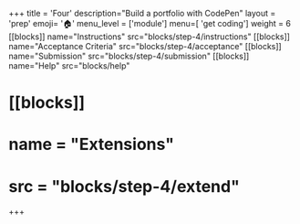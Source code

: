+++
title = 'Four'
description="Build a portfolio with CodePen"
layout = 'prep'
emoji= '🏠'
menu_level = ['module']
menu=[ 'get coding']
weight = 6
[[blocks]]
name="Instructions"
src="blocks/step-4/instructions"
[[blocks]]
name="Acceptance Criteria"
src="blocks/step-4/acceptance"
[[blocks]]
name="Submission"
src="blocks/step-4/submission"
[[blocks]]
name="Help"
src="blocks/help"
# [[blocks]]
# name = "Extensions"
# src = "blocks/step-4/extend"
+++


